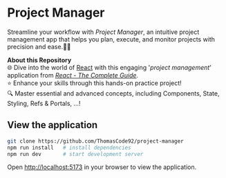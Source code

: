 # Project Manager

Streamline your workflow with _Project Manager_, an intuitive project management app that helps you plan, execute, and monitor projects with precision and ease.📅📝

**About this Repository**<br />
🌐 Dive into the world of [React](https://react.dev/) with this engaging '_project management_' application from _[React - The Complete Guide](https://www.udemy.com/course/react-the-complete-guide-incl-redux/)_.<br />
⭐ Enhance your skills through this hands-on practice project!<br />
🔍 Master essential and advanced concepts, including Components, State, Styling, Refs & Portals, ...!

## View the application

```bash
git clone https://github.com/ThomasCode92/project-manager
npm run install   # install dependencies
npm run dev       # start development server
```

Open [http://localhost:5173](http://localhost:5173) in your browser to view the application.
